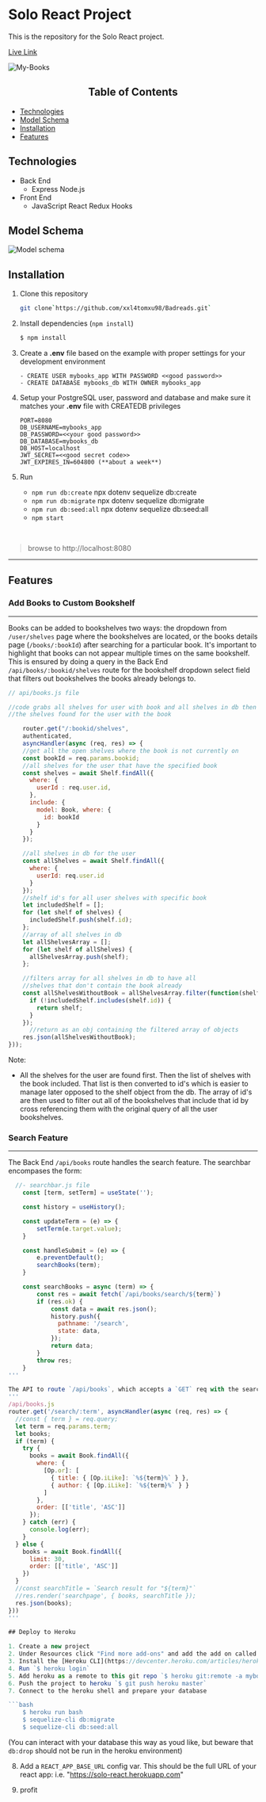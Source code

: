 # Solo React Project

This is the repository for the Solo React project.

[Live Link](https://mybooks-react-redux.herokuapp.com/)

![My-Books](client/public/webfonts/pic01.jpg)

<div align="center">
  <h2>Table of Contents</h2>
</div>

- [Technologies](#Technologies)
- [Model Schema](#Model-Schema)
- [Installation](#Installation)
- [Features](#Features)

## Technologies
- Back End
  - Express Node.js
- Front End
  - JavaScript React Redux Hooks

## Model Schema
![Model schema](documentation/images/mybooks-schema.jpg)

## Installation

1. Clone this repository
    ```bash
    git clone`https://github.com/xxl4tomxu98/Badreads.git`
    ```
2. Install dependencies (`npm install`)
    ```bash
    $ npm install
    ```
3. Create a **.env** file based on the example with proper settings for your
   development environment
    ```
    - CREATE USER mybooks_app WITH PASSWORD <<good password>>
    - CREATE DATABASE mybooks_db WITH OWNER mybooks_app
    ```
4. Setup your PostgreSQL user, password and database and make sure it matches your **.env** file with CREATEDB privileges
    ```
    PORT=8080
    DB_USERNAME=mybooks_app
    DB_PASSWORD=<<your good password>>
    DB_DATABASE=mybooks_db
    DB_HOST=localhost
    JWT_SECRET=<<good secret code>>
    JWT_EXPIRES_IN=604800 (**about a week**)
    ```

5. Run
   * `npm run db:create`
      npx dotenv sequelize db:create
   * `npm run db:migrate`
      npx dotenv sequelize db:migrate
   * `npm run db:seed:all`
      npx dotenv sequelize db:seed:all
   * `npm start`

<br>

> browse to http://localhost:8080
---

## Features

### Add Books to Custom Bookshelf
***
Books can be added to bookshelves two ways: the dropdown from `/user/shelves` page where the bookshelves are located, or the books details page (`/books/:bookId`) after searching for a particular book. It's important to highlight that books can not appear multiple times on the same bookshelf. This is ensured by doing a query in the Back End `/api/books/:bookid/shelves` route for the bookshelf dropdown select field that filters out bookshelves the books already belongs to.

```js
// api/books.js file

//code grabs all shelves for user with book and all shelves in db then filters out all shelves by excluding
//the shelves found for the user with the book

    router.get("/:bookid/shelves",
    authenticated,
    asyncHandler(async (req, res) => {
    //get all the open shelves where the book is not currently on
    const bookId = req.params.bookid;
    //all shelves for the user that have the specified book
    const shelves = await Shelf.findAll({
      where: {
        userId : req.user.id,
      },
      include: {
        model: Book, where: {
          id: bookId
        }
      }
    });

    //all shelves in db for the user
    const allShelves = await Shelf.findAll({
      where: {
        userId: req.user.id
      }
    });
    //shelf id's for all user shelves with specific book
    let includedShelf = [];
    for (let shelf of shelves) {
      includedShelf.push(shelf.id);
    };
    //array of all shelves in db
    let allShelvesArray = [];
    for (let shelf of allShelves) {
      allShelvesArray.push(shelf);
    };

    //filters array for all shelves in db to have all
    //shelves that don't contain the book already
    const allShelvesWithoutBook = allShelvesArray.filter(function(shelf) {
      if (!includedShelf.includes(shelf.id)) {
        return shelf;
      }
    });
      //return as an obj containing the filtered array of objects
    res.json(allShelvesWithoutBook);
}));


```
Note:
  - All the shelves for the user are found first. Then the list of shelves with the book included. That list is then converted to id's which is easier to manage later opposed to the shelf object from the db. The array of id's are then used to filter out all of the bookshelves that include that id by cross referencing them with the original query of all the user bookshelves.



### Search Feature
***
The Back End `/api/books` route handles the search feature. The searchbar encompases the form:

```React.js
  //- searchbar.js file
    const [term, setTerm] = useState('');

    const history = useHistory();

    const updateTerm = (e) => {
        setTerm(e.target.value);
    }

    const handleSubmit = (e) => {
        e.preventDefault();
        searchBooks(term);
    }

    const searchBooks = async (term) => {
        const res = await fetch(`/api/books/search/${term}`)
        if (res.ok) {
            const data = await res.json();
            history.push({
              pathname: '/search',
              state: data,
            });
            return data;
        }
        throw res;
    }
'''

The API to route `/api/books`, which accepts a `GET` req with the search term as parameter in the end point, gets extracted. The search term is then use to query all book resources in the db that house the search term in it's title, case insensitive ofcourse.
'''
/api/books.js
router.get('/search/:term', asyncHandler(async (req, res) => {
  //const { term } = req.query;
  let term = req.params.term;
  let books;
  if (term) {
    try {
      books = await Book.findAll({
        where: {
          [Op.or]: [
            { title: { [Op.iLike]: `%${term}%` } },
            { author: { [Op.iLike]: `%${term}%` } }
          ]
        },
        order: [['title', 'ASC']]
      });
    } catch (err) {
      console.log(err);
    }
  } else {
    books = await Book.findAll({
      limit: 30,
      order: [['title', 'ASC']]
    })
  }
  //const searchTitle = `Search result for "${term}"`
  //res.render('searchpage', { books, searchTitle });
  res.json(books);
}))
'''

## Deploy to Heroku

1. Create a new project
2. Under Resources click "Find more add-ons" and add the add on called "Heroku Postgres"
3. Install the [Heroku CLI](https://devcenter.heroku.com/articles/heroku-command-line)
4. Run `$ heroku login`
5. Add heroku as a remote to this git repo `$ heroku git:remote -a mybooks-react-redux`
6. Push the project to heroku `$ git push heroku master`
7. Connect to the heroku shell and prepare your database

```bash
    $ heroku run bash
    $ sequelize-cli db:migrate
    $ sequelize-cli db:seed:all
```
(You can interact with your database this way as youd like, but beware that `db:drop` should not be run in the heroku environment)

8. Add a `REACT_APP_BASE_URL` config var.  This should be the full URL of your react app: i.e. "https://solo-react.herokuapp.com"

9. profit
